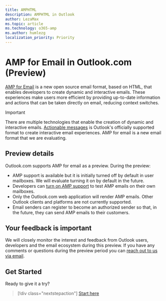 ```yaml
---
title: AMPHTML
description: AMPHTML in Outlook
author: LezaMax
ms.topic: article
ms.technology: o365-amp
ms.author: humlezg
localization_priority: Priority
---
```


# AMP for Email in Outlook.com (Preview)

[AMP for Email](https://amp.dev/about/email.html) is a new open source email format, based on HTML, that enables developers to create dynamic and interactive emails. These experiences make users more efficient by providing up-to-date information and actions that can be taken directly on email, reducing context switches.

> [!IMPORTANT]
> There are multiple technologies that enable the creation of dynamic and interactive emails. [Actionable messages](../actionable-messages/index.md) is Outlook's officially supported format to create interactive email experiences. AMP for email is a new email format that we are evaluating.

## Preview details

Outlook.com supports AMP for email as a preview. During the preview:

- AMP support is available but it is initially turned off by default in user mailboxes. We will evaluate turning it on by default in the future.
- Developers can [turn on AMP support](get-started.md) to test AMP emails on their own mailboxes.
- Only the Outlook.com web application will render AMP emails. Other Outlook clients and platforms are not currently supported.
- Email senders can register to become an authorized sender so that, in the future, they can send AMP emails to their customers.

## Your feedback is important

We will closely monitor the interest and feedback from Outlook users, developers and the email ecosystem during this preview. If you have any comments or questions during the preview period you can [reach out to us via email](mailto:ampforemailoutlook@service.microsoft.com).

## Get Started

Ready to give it a try?

> [!div class="nextstepaction"]
> [Start here](get-started.md)
